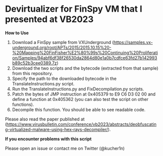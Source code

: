 # Devirtualizer for FinSpy VM that I presented at VB2023

**How to Use**
1. Download a FinSpy sample from VXUnderground (https://samples.vx-underground.org/root/APTs/2015/2015.10.15%20-%20Mapping%20FinFisher%E2%80%99s%20Continuing%20Proliferation/Samples/94abf6df38f26530da2864d80e1a0b7cdfce63fd27b142993b89c52b3cee0389.7z)
2. Download the two scripts and the bytecode (extracted from that sample) from this repository.
3. Specify the path to the downloaded bytecode in the TranslateInstructions.py script.
4. Run the TranslateInstructions.py and FixDecompilation.py scripts.
5. Patch the bytes of JMP instruction at 0x405379 to E9 C6 D3 02 00 and define a function at 0x405362 (you can also test the script on other functions).
6. Decompile this function. You should be able to see readable code.

Please also read the paper published at (https://www.virusbulletin.com/conference/vb2023/abstracts/deobfuscating-virtualized-malware-using-hex-rays-decompiler/).

**If you encounter problems with this script**

Please open an issue or contact me on Twitter (@kucher1n)
